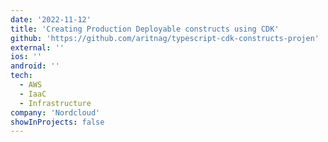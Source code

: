 ```yaml
---
date: '2022-11-12'
title: 'Creating Production Deployable constructs using CDK'
github: 'https://github.com/aritnag/typescript-cdk-constructs-projen'
external: ''
ios: ''
android: ''
tech:
  - AWS
  - IaaC
  - Infrastructure
company: 'Nordcloud'
showInProjects: false
---
```

